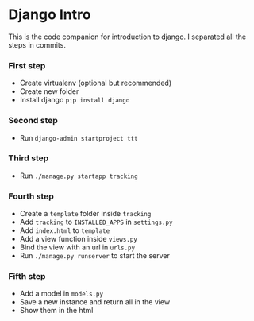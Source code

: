 Django Intro
============

This is the code companion for introduction to django. I separated all the steps in commits.

### First step
* Create virtualenv (optional but recommended)
* Create new folder
* Install django ```pip install django```

### Second step
* Run ```django-admin startproject ttt```

### Third step
* Run ```./manage.py startapp tracking```

### Fourth step
* Create a `template` folder inside `tracking`
* Add `tracking` to `INSTALLED_APPS` in `settings.py`
* Add `index.html` to `template`
* Add a view function inside `views.py`
* Bind the view with an url in `urls.py`
* Run `./manage.py runserver` to start the server

### Fifth step
* Add a model in `models.py`
* Save a new instance and return all in the view
* Show them in the html